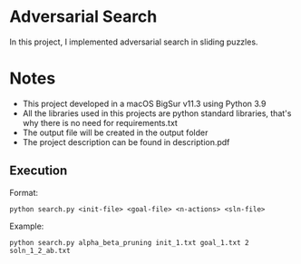 # Adversarial Search
In this project, I implemented adversarial search in sliding puzzles.
# Notes
- This project developed in a macOS BigSur v11.3 using Python 3.9
- All the libraries used in this projects are python standard libraries, that's why there is no need for requirements.txt
- The output file will be created in the output folder
- The project description can be found in description.pdf
##  Execution
Format:
```
python search.py <init-file> <goal-file> <n-actions> <sln-file>
```
Example:
```
python search.py alpha_beta_pruning init_1.txt goal_1.txt 2 soln_1_2_ab.txt
```
